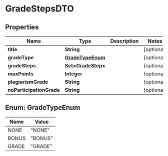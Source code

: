 

# GradeStepsDTO


## Properties

| Name | Type | Description | Notes |
|------------ | ------------- | ------------- | -------------|
|**title** | **String** |  |  [optional] |
|**gradeType** | [**GradeTypeEnum**](#GradeTypeEnum) |  |  [optional] |
|**gradeSteps** | [**Set&lt;GradeStep&gt;**](GradeStep.md) |  |  [optional] |
|**maxPoints** | **Integer** |  |  [optional] |
|**plagiarismGrade** | **String** |  |  [optional] |
|**noParticipationGrade** | **String** |  |  [optional] |



## Enum: GradeTypeEnum

| Name | Value |
|---- | -----|
| NONE | &quot;NONE&quot; |
| BONUS | &quot;BONUS&quot; |
| GRADE | &quot;GRADE&quot; |



